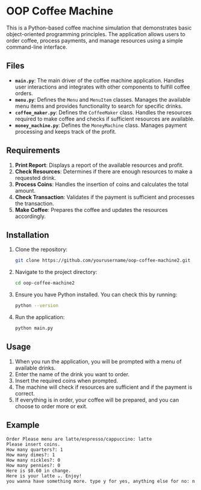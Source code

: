 # OOP Coffee Machine

This is a Python-based coffee machine simulation that demonstrates basic object-oriented programming principles. The application allows users to order coffee, process payments, and manage resources using a simple command-line interface.

## Files

- **`main.py`**: The main driver of the coffee machine application. Handles user interactions and integrates with other components to fulfill coffee orders.
- **`menu.py`**: Defines the `Menu` and `MenuItem` classes. Manages the available menu items and provides functionality to search for specific drinks.
- **`coffee_maker.py`**: Defines the `CoffeeMaker` class. Handles the resources required to make coffee and checks if sufficient resources are available.
- **`money_machine.py`**: Defines the `MoneyMachine` class. Manages payment processing and keeps track of the profit.

## Requirements

1. **Print Report**: Displays a report of the available resources and profit.
2. **Check Resources**: Determines if there are enough resources to make a requested drink.
3. **Process Coins**: Handles the insertion of coins and calculates the total amount.
4. **Check Transaction**: Validates if the payment is sufficient and processes the transaction.
5. **Make Coffee**: Prepares the coffee and updates the resources accordingly.

## Installation

1. Clone the repository:
    ```bash
    git clone https://github.com/yourusername/oop-coffee-machine2.git
    ```

2. Navigate to the project directory:
    ```bash
    cd oop-coffee-machine2
    ```

3. Ensure you have Python installed. You can check this by running:
    ```bash
    python --version
    ```

4. Run the application:
    ```bash
    python main.py
    ```

## Usage

1. When you run the application, you will be prompted with a menu of available drinks.
2. Enter the name of the drink you want to order.
3. Insert the required coins when prompted.
4. The machine will check if resources are sufficient and if the payment is correct.
5. If everything is in order, your coffee will be prepared, and you can choose to order more or exit.

## Example

```plaintext
Order Please menu are latte/espresso/cappuccino: latte
Please insert coins.
How many quarters?: 1
How many dimes?: 1
How many nickles?: 0
How many pennies?: 0
Here is $0.60 in change.
Here is your latte ☕️. Enjoy!
you wanna have something more. type y for yes, anything else for no: n

